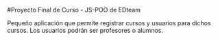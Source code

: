 #Proyecto Final de Curso - JS-POO de EDteam

Pequeño aplicación que permite registrar cursos y usuarios para dichos cursos.
Los usuarios podrán ser profesores o alumnos.